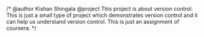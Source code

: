 /* @author Kishan Shingala @project This project is about version control. This is just a small type of project which demonstrates version control and it can help us understand version control. This is just an assignment of coursera. */
